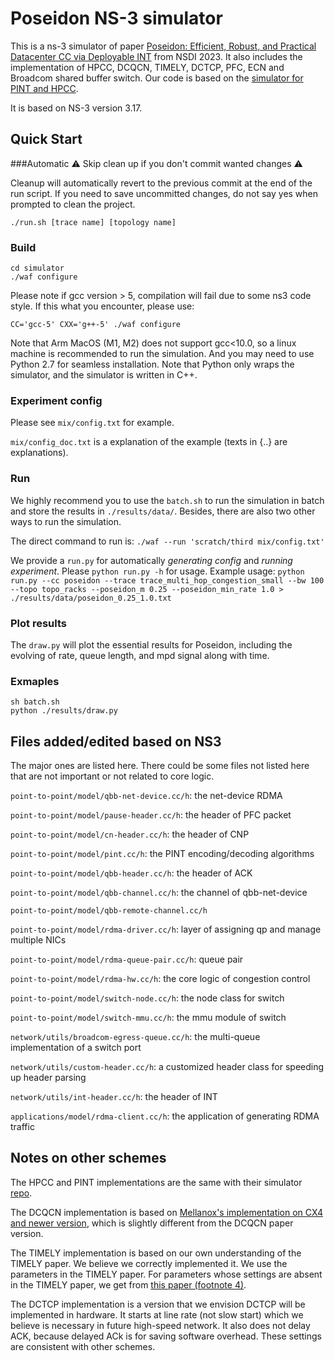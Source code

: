 # Poseidon NS-3 simulator
This is a ns-3 simulator of paper [Poseidon: Efficient, Robust, and Practical Datacenter CC via Deployable INT](https://weitaowang.site/papers/poseidon.pdf) from NSDI 2023. It also includes the implementation of HPCC, DCQCN, TIMELY, DCTCP, PFC, ECN and Broadcom shared buffer switch. Our code is based on the [simulator for PINT and HPCC](https://github.com/alibaba-edu/High-Precision-Congestion-Control).

It is based on NS-3 version 3.17.

## Quick Start

###Automatic
⚠️ Skip clean up if you don't commit wanted changes ⚠️

Cleanup will automatically revert to the previous commit at the end of the run script. If you need to save uncommitted changes, do not say yes when prompted to clean the project.

```
./run.sh [trace name] [topology name]
```



### Build
```
cd simulator
./waf configure
```

Please note if gcc version > 5, compilation will fail due to some ns3 code style.  If this what you encounter, please use:

```
CC='gcc-5' CXX='g++-5' ./waf configure
```

Note that Arm MacOS (M1, M2) does not support gcc<10.0, so a linux machine is recommended to run the simulation. And you may need to use Python 2.7 for seamless installation. Note that Python only wraps the simulator, and the simulator is written in C++.

### Experiment config
Please see `mix/config.txt` for example. 

`mix/config_doc.txt` is a explanation of the example (texts in {..} are explanations).

### Run
We highly recommend you to use the `batch.sh` to run the simulation in batch and store the results in `./results/data/`. Besides, there are also two other ways to run the simulation.

The direct command to run is:
`./waf --run 'scratch/third mix/config.txt'`

We provide a `run.py` for automatically *generating config* and *running experiment*. Please `python run.py -h` for usage.
Example usage:
`python run.py --cc poseidon --trace trace_multi_hop_congestion_small --bw 100 --topo topo_racks --poseidon_m 0.25 --poseidon_min_rate 1.0 > ./results/data/poseidon_0.25_1.0.txt`

### Plot results
The `draw.py` will plot the essential results for Poseidon, including the evolving of rate, queue length, and mpd signal along with time. 

### Exmaples
```
sh batch.sh
python ./results/draw.py
```

## Files added/edited based on NS3
The major ones are listed here. There could be some files not listed here that are not important or not related to core logic.

`point-to-point/model/qbb-net-device.cc/h`: the net-device RDMA

`point-to-point/model/pause-header.cc/h`: the header of PFC packet

`point-to-point/model/cn-header.cc/h`: the header of CNP

`point-to-point/model/pint.cc/h`: the PINT encoding/decoding algorithms

`point-to-point/model/qbb-header.cc/h`: the header of ACK

`point-to-point/model/qbb-channel.cc/h`: the channel of qbb-net-device

`point-to-point/model/qbb-remote-channel.cc/h`

`point-to-point/model/rdma-driver.cc/h`: layer of assigning qp and manage multiple NICs

`point-to-point/model/rdma-queue-pair.cc/h`: queue pair

`point-to-point/model/rdma-hw.cc/h`: the core logic of congestion control

`point-to-point/model/switch-node.cc/h`: the node class for switch

`point-to-point/model/switch-mmu.cc/h`: the mmu module of switch

`network/utils/broadcom-egress-queue.cc/h`: the multi-queue implementation of a switch port

`network/utils/custom-header.cc/h`: a customized header class for speeding up header parsing

`network/utils/int-header.cc/h`: the header of INT

`applications/model/rdma-client.cc/h`: the application of generating RDMA traffic

## Notes on other schemes
The HPCC and PINT implementations are the same with their simulator [repo](https://github.com/alibaba-edu/High-Precision-Congestion-Control).

The DCQCN implementation is based on [Mellanox's implementation on CX4 and newer version](https://community.mellanox.com/s/article/dcqcn-parameters), which is slightly different from the DCQCN paper version.

The TIMELY implementation is based on our own understanding of the TIMELY paper. We believe we correctly implemented it. We use the parameters in the TIMELY paper. For parameters whose settings are absent in the TIMELY paper, we get from [this paper (footnote 4)](https://www.microsoft.com/en-us/research/wp-content/uploads/2016/09/ecndelay-conext16.pdf).

The DCTCP implementation is a version that we envision DCTCP will be implemented in hardware. It starts at line rate (not slow start) which we believe is necessary in future high-speed network. It also does not delay ACK, because delayed ACk is for saving software overhead. These settings are consistent with other schemes.
